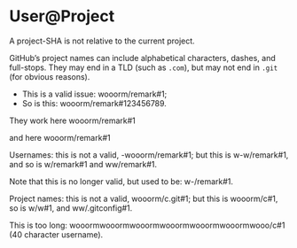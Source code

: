 # User@Project

A project-SHA is not relative to the current project.

GitHub’s project names can include alphabetical characters, dashes, and full-stops. They may end in a TLD (such as `.com`), but may not end in `.git` (for obvious reasons).

-   This is a valid issue: wooorm/remark#1;
-   So is this: wooorm/remark#123456789.

They work here
wooorm/remark#1

and here
    wooorm/remark#1

Usernames: this is not a valid, -wooorm/remark#1; but this is w-w/remark#1, and so is w/remark#1 and ww/remark#1.

Note that this is no longer valid, but used to be: w-/remark#1.

Project names: this is not a valid, wooorm/c.git#1; but this is wooorm/c#1, so is w/w#1, and ww/.gitconfig#1.

This is too long: wooormwooormwooormwooormwooormwooormwooo/c#1 (40 character username).
